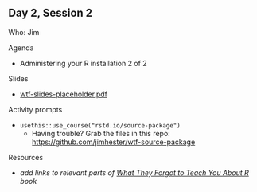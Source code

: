 ## Day 2, Session 2

Who: Jim

Agenda

  * Administering your R installation 2 of 2
  
Slides

  * [wtf-slides-placeholder.pdf](wtf-slides-placeholder.pdf)
  
Activity prompts

  * `usethis::use_course("rstd.io/source-package")`
    - Having trouble? Grab the files in this repo: <https://github.com/jimhester/wtf-source-package>

Resources

  * *add links to relevant parts of [What They Forgot to Teach You About R](https://whattheyforgot.org) book*
